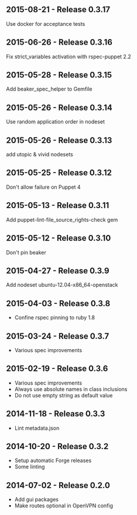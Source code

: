 ## 2015-08-21 - Release 0.3.17

Use docker for acceptance tests

## 2015-06-26 - Release 0.3.16

Fix strict_variables activation with rspec-puppet 2.2

## 2015-05-28 - Release 0.3.15

Add beaker_spec_helper to Gemfile

## 2015-05-26 - Release 0.3.14

Use random application order in nodeset

## 2015-05-26 - Release 0.3.13

add utopic & vivid nodesets

## 2015-05-25 - Release 0.3.12

Don't allow failure on Puppet 4

## 2015-05-13 - Release 0.3.11

Add puppet-lint-file_source_rights-check gem

## 2015-05-12 - Release 0.3.10

Don't pin beaker

## 2015-04-27 - Release 0.3.9

Add nodeset ubuntu-12.04-x86_64-openstack

## 2015-04-03 - Release 0.3.8

- Confine rspec pinning to ruby 1.8

## 2015-03-24 - Release 0.3.7

- Various spec improvements

## 2015-02-19 - Release 0.3.6

- Various spec improvements
- Always use absolute names in class inclusions
- Do not use empty string as default value

## 2014-11-18 - Release 0.3.3

- Lint metadata.json

## 2014-10-20 - Release 0.3.2

- Setup automatic Forge releases
- Some linting

## 2014-07-02 - Release 0.2.0

- Add gui packages
- Make routes optional in OpenVPN config
